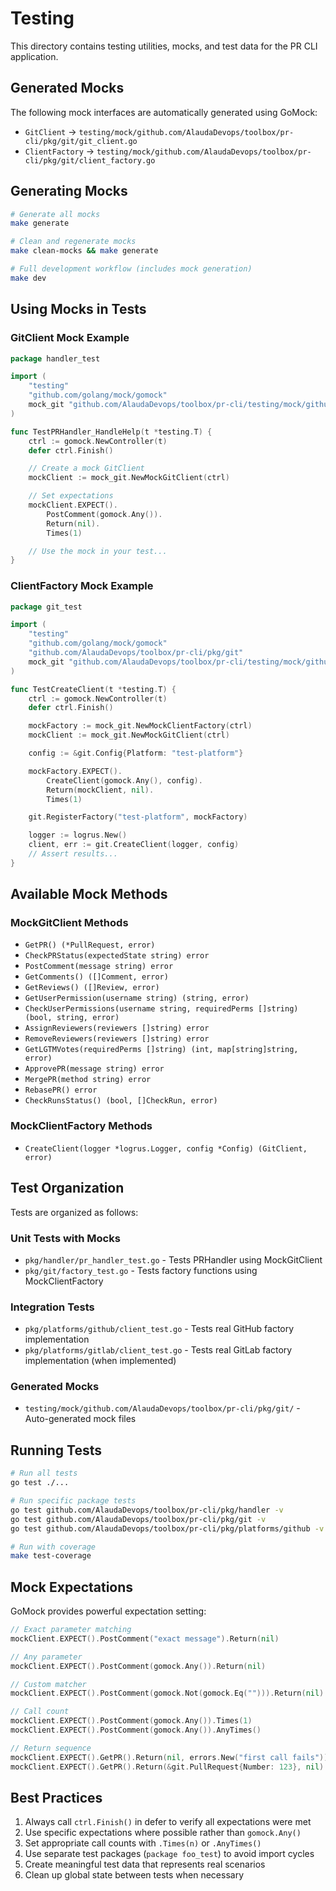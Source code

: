 # Testing

This directory contains testing utilities, mocks, and test data for the PR CLI application.

## Generated Mocks

The following mock interfaces are automatically generated using GoMock:

- `GitClient` → `testing/mock/github.com/AlaudaDevops/toolbox/pr-cli/pkg/git/git_client.go`
- `ClientFactory` → `testing/mock/github.com/AlaudaDevops/toolbox/pr-cli/pkg/git/client_factory.go`

## Generating Mocks

```bash
# Generate all mocks
make generate

# Clean and regenerate mocks
make clean-mocks && make generate

# Full development workflow (includes mock generation)
make dev
```

## Using Mocks in Tests

### GitClient Mock Example

```go
package handler_test

import (
    "testing"
    "github.com/golang/mock/gomock"
    mock_git "github.com/AlaudaDevops/toolbox/pr-cli/testing/mock/github.com/AlaudaDevops/toolbox/pr-cli/pkg/git"
)

func TestPRHandler_HandleHelp(t *testing.T) {
    ctrl := gomock.NewController(t)
    defer ctrl.Finish()

    // Create a mock GitClient
    mockClient := mock_git.NewMockGitClient(ctrl)

    // Set expectations
    mockClient.EXPECT().
        PostComment(gomock.Any()).
        Return(nil).
        Times(1)

    // Use the mock in your test...
}
```

### ClientFactory Mock Example

```go
package git_test

import (
    "testing"
    "github.com/golang/mock/gomock"
    "github.com/AlaudaDevops/toolbox/pr-cli/pkg/git"
    mock_git "github.com/AlaudaDevops/toolbox/pr-cli/testing/mock/github.com/AlaudaDevops/toolbox/pr-cli/pkg/git"
)

func TestCreateClient(t *testing.T) {
    ctrl := gomock.NewController(t)
    defer ctrl.Finish()

    mockFactory := mock_git.NewMockClientFactory(ctrl)
    mockClient := mock_git.NewMockGitClient(ctrl)

    config := &git.Config{Platform: "test-platform"}

    mockFactory.EXPECT().
        CreateClient(gomock.Any(), config).
        Return(mockClient, nil).
        Times(1)

    git.RegisterFactory("test-platform", mockFactory)

    logger := logrus.New()
    client, err := git.CreateClient(logger, config)
    // Assert results...
}
```

## Available Mock Methods

### MockGitClient Methods
- `GetPR() (*PullRequest, error)`
- `CheckPRStatus(expectedState string) error`
- `PostComment(message string) error`
- `GetComments() ([]Comment, error)`
- `GetReviews() ([]Review, error)`
- `GetUserPermission(username string) (string, error)`
- `CheckUserPermissions(username string, requiredPerms []string) (bool, string, error)`
- `AssignReviewers(reviewers []string) error`
- `RemoveReviewers(reviewers []string) error`
- `GetLGTMVotes(requiredPerms []string) (int, map[string]string, error)`
- `ApprovePR(message string) error`
- `MergePR(method string) error`
- `RebasePR() error`
- `CheckRunsStatus() (bool, []CheckRun, error)`

### MockClientFactory Methods
- `CreateClient(logger *logrus.Logger, config *Config) (GitClient, error)`

## Test Organization

Tests are organized as follows:

### Unit Tests with Mocks
- `pkg/handler/pr_handler_test.go` - Tests PRHandler using MockGitClient
- `pkg/git/factory_test.go` - Tests factory functions using MockClientFactory

### Integration Tests
- `pkg/platforms/github/client_test.go` - Tests real GitHub factory implementation
- `pkg/platforms/gitlab/client_test.go` - Tests real GitLab factory implementation (when implemented)

### Generated Mocks
- `testing/mock/github.com/AlaudaDevops/toolbox/pr-cli/pkg/git/` - Auto-generated mock files

## Running Tests

```bash
# Run all tests
go test ./...

# Run specific package tests
go test github.com/AlaudaDevops/toolbox/pr-cli/pkg/handler -v
go test github.com/AlaudaDevops/toolbox/pr-cli/pkg/git -v
go test github.com/AlaudaDevops/toolbox/pr-cli/pkg/platforms/github -v

# Run with coverage
make test-coverage
```

## Mock Expectations

GoMock provides powerful expectation setting:

```go
// Exact parameter matching
mockClient.EXPECT().PostComment("exact message").Return(nil)

// Any parameter
mockClient.EXPECT().PostComment(gomock.Any()).Return(nil)

// Custom matcher
mockClient.EXPECT().PostComment(gomock.Not(gomock.Eq(""))).Return(nil)

// Call count
mockClient.EXPECT().PostComment(gomock.Any()).Times(1)
mockClient.EXPECT().PostComment(gomock.Any()).AnyTimes()

// Return sequence
mockClient.EXPECT().GetPR().Return(nil, errors.New("first call fails"))
mockClient.EXPECT().GetPR().Return(&git.PullRequest{Number: 123}, nil)
```

## Best Practices

1. Always call `ctrl.Finish()` in defer to verify all expectations were met
2. Use specific expectations where possible rather than `gomock.Any()`
3. Set appropriate call counts with `.Times(n)` or `.AnyTimes()`
4. Use separate test packages (`package foo_test`) to avoid import cycles
5. Create meaningful test data that represents real scenarios
6. Clean up global state between tests when necessary